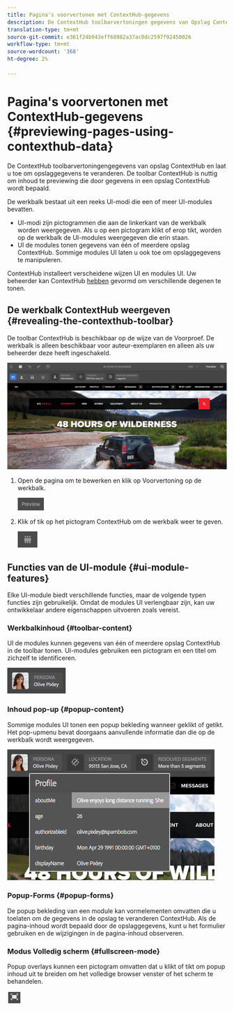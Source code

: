 ```yaml
---
title: Pagina's voorvertonen met ContextHub-gegevens
description: De ContextHub toolbarvertoningen gegevens van Opslag ContextHub en laat u toe om opslaggegevens te veranderen en is nuttig om inhoud te previewing
translation-type: tm+mt
source-git-commit: e361f24b943eff68982a37ac0dc2597f92450026
workflow-type: tm+mt
source-wordcount: '368'
ht-degree: 2%

---
```



# Pagina&#39;s voorvertonen met ContextHub-gegevens  {#previewing-pages-using-contexthub-data}

De ContextHub toolbarvertoningengegevens van opslag ContextHub en laat u toe om opslaggegevens te veranderen. De toolbar ContextHub is nuttig om inhoud te previewing die door gegevens in een opslag ContextHub wordt bepaald.

De werkbalk bestaat uit een reeks UI-modi die een of meer UI-modules bevatten.

* UI-modi zijn pictogrammen die aan de linkerkant van de werkbalk worden weergegeven. Als u op een pictogram klikt of erop tikt, worden op de werkbalk de UI-modules weergegeven die erin staan.
* UI de modules tonen gegevens van één of meerdere opslag ContextHub. Sommige modules UI laten u ook toe om opslaggegevens te manipuleren.

ContextHub installeert verscheidene wijzen UI en modules UI. Uw beheerder kan ContextHub [hebben](/help/implementing/developing/personalization/configuring-contexthub.md) gevormd om verschillende degenen te tonen.

## De werkbalk ContextHub weergeven {#revealing-the-contexthub-toolbar}

De toolbar ContextHub is beschikbaar op de wijze van de Voorproef. De werkbalk is alleen beschikbaar voor auteur-exemplaren en alleen als uw beheerder deze heeft ingeschakeld.

![De werkbalk ContextHub](/help/sites-cloud/authoring/assets/contexthub-toolbar.png)

1. Open de pagina om te bewerken en klik op Voorvertoning op de werkbalk.

   ![De knop Voorvertoning](/help/sites-cloud/authoring/assets/contexthub-preview-button.png)

1. Klik of tik op het pictogram ContextHub om de werkbalk weer te geven.

   ![De knop ContextHub](/help/sites-cloud/authoring/assets/contexthub-button.png)

## Functies van de UI-module {#ui-module-features}

Elke UI-module biedt verschillende functies, maar de volgende typen functies zijn gebruikelijk. Omdat de modules UI verlengbaar zijn, kan uw ontwikkelaar andere eigenschappen uitvoeren zoals vereist.

### Werkbalkinhoud {#toolbar-content}

UI de modules kunnen gegevens van één of meerdere opslag ContextHub in de toolbar tonen. UI-modules gebruiken een pictogram en een titel om zichzelf te identificeren.

![ContextHub personas](/help/sites-cloud/authoring/assets/contexthub-persona-button.png)

### Inhoud pop-up {#popup-content}

Sommige modules UI tonen een popup bekleding wanneer geklikt of getikt. Het pop-upmenu bevat doorgaans aanvullende informatie dan die op de werkbalk wordt weergegeven.

![ContextHub-profielgegevens](/help/sites-cloud/authoring/assets/contexthub-profile.png)

### Popup-Forms {#popup-forms}

De popup bekleding van een module kan vormelementen omvatten die u toelaten om de gegevens in de opslag te veranderen ContextHub. Als de pagina-inhoud wordt bepaald door de opslaggegevens, kunt u het formulier gebruiken en de wijzigingen in de pagina-inhoud observeren.

### Modus Volledig scherm {#fullscreen-mode}

Popup overlays kunnen een pictogram omvatten dat u klikt of tikt om popup inhoud uit te breiden om het volledige browser venster of het scherm te behandelen.

![Knop Volledig scherm](/help/sites-cloud/authoring/assets/contexthub-fullscreen.png)

